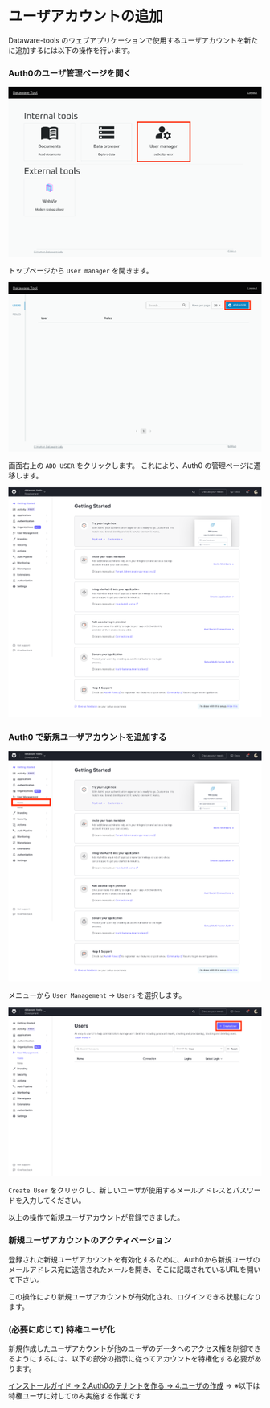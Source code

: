 # ユーザアカウントの追加

Dataware-tools のウェブアプリケーションで使用するユーザアカウントを新たに追加するには以下の操作を行います。

### Auth0のユーザ管理ページを開く

![](../../../.gitbook/assets/demo.dataware-tools.com_launcher.png)

トップページから `User manager` を開きます。

![](../../../.gitbook/assets/demo.dataware-tools.com_user-manager.png)

画面右上の `ADD USER` をクリックします。
これにより、Auth0 の管理ページに遷移します。

![](../../../.gitbook/assets/manage.auth0.com_dashboard_us_dataware-tools_userss1.png)

### Auth0 で新規ユーザアカウントを追加する

![](../../../.gitbook/assets/manage.auth0.com_dashboard_us_dataware-tools_userss.png)

メニューから `User Management` -> `Users` を選択します。

![](<../../../.gitbook/assets/manage.auth0.com_dashboard_us_dataware-tools_userss (2).png>)

`Create User` をクリックし、新しいユーザが使用するメールアドレスとパスワードを入力してください。

以上の操作で新規ユーザアカウントが登録できました。



### 新規ユーザアカウントのアクティベーション

登録された新規ユーザアカウントを有効化するために、Auth0から新規ユーザのメールアドレス宛に送信されたメールを開き、そこに記載されているURLを開いて下さい。

この操作により新規ユーザアカウントが有効化され、ログインできる状態になります。



### (必要に応じて) 特権ユーザ化

新規作成したユーザアカウントが他のユーザのデータへのアクセス権を制御できるようにするには、以下の部分の指示に従ってアカウントを特権化する必要があります。

[インストールガイド 
-> 2.Auth0のテナントを作る 
-> 4.ユーザの作成](../insutrugaido/1-auth0-notenantoworu.md#41-auth0niyzawosuru) 
-> ※以下は特権ユーザに対してのみ実施する作業です
